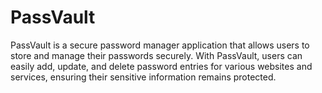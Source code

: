# PassVault
PassVault is a secure password manager application that allows users to store and manage their passwords securely. With PassVault, users can easily add, update, and delete password entries for various websites and services, ensuring their sensitive information remains protected.

